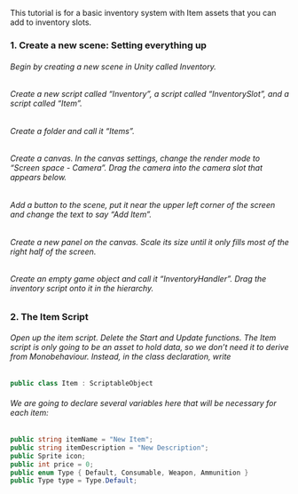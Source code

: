 This tutorial is for a basic inventory system with Item assets that you can add to inventory slots.

### 1. Create a new scene: Setting everything up
###### Begin by creating a new scene in Unity called Inventory.
###### Create a new script called “Inventory”, a script called “InventorySlot”, and a script called “Item”.
###### Create a folder and call it “Items”.
###### Create a canvas. In the canvas settings, change the render mode to “Screen space - Camera”. Drag the camera into the camera slot that appears below.
###### Add a button to the scene, put it near the upper left corner of the screen and change the text to say “Add Item”.
###### Create a new panel on the canvas. Scale its size until it only fills most of the right half of the screen.
###### Create an empty game object and call it “InventoryHandler”. Drag the inventory script onto it in the hierarchy.
### 2. The Item Script
###### Open up the item script. Delete the Start and Update functions. The Item script is only going to be an asset to hold data, so we don’t need it to derive from Monobehaviour. Instead, in the class declaration, write
```C#
public class Item : ScriptableObject
```

###### We are going to declare several variables here that will be necessary for each item: 
```C#
public string itemName = "New Item";
public string itemDescription = "New Description";
public Sprite icon;
public int price = 0;
public enum Type { Default, Consumable, Weapon, Ammunition }
public Type type = Type.Default;
```


